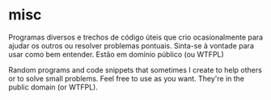 # misc

Programas diversos e trechos de código úteis que crio ocasionalmente para ajudar os outros ou resolver problemas pontuais. Sinta-se à vontade para usar como bem entender. Estão em domínio público (ou WTFPL)

Random programs and code snippets that sometimes I create to help others or to solve small problems. Feel free to use as you want. They're in the public domain (or WTFPL).
